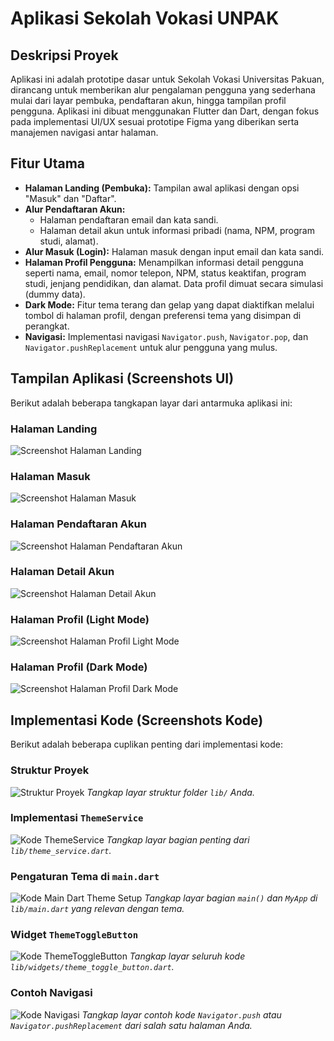 # Aplikasi Sekolah Vokasi UNPAK

## Deskripsi Proyek

Aplikasi ini adalah prototipe dasar untuk Sekolah Vokasi Universitas Pakuan, dirancang untuk memberikan alur pengalaman pengguna yang sederhana mulai dari layar pembuka, pendaftaran akun, hingga tampilan profil pengguna. Aplikasi ini dibuat menggunakan Flutter dan Dart, dengan fokus pada implementasi UI/UX sesuai prototipe Figma yang diberikan serta manajemen navigasi antar halaman.

## Fitur Utama

* **Halaman Landing (Pembuka):** Tampilan awal aplikasi dengan opsi "Masuk" dan "Daftar".
* **Alur Pendaftaran Akun:**
    * Halaman pendaftaran email dan kata sandi.
    * Halaman detail akun untuk informasi pribadi (nama, NPM, program studi, alamat).
* **Alur Masuk (Login):** Halaman masuk dengan input email dan kata sandi.
* **Halaman Profil Pengguna:** Menampilkan informasi detail pengguna seperti nama, email, nomor telepon, NPM, status keaktifan, program studi, jenjang pendidikan, dan alamat. Data profil dimuat secara simulasi (dummy data).
* **Dark Mode:** Fitur tema terang dan gelap yang dapat diaktifkan melalui tombol di halaman profil, dengan preferensi tema yang disimpan di perangkat.
* **Navigasi:** Implementasi navigasi `Navigator.push`, `Navigator.pop`, dan `Navigator.pushReplacement` untuk alur pengguna yang mulus.

## Tampilan Aplikasi (Screenshots UI)

Berikut adalah beberapa tangkapan layar dari antarmuka aplikasi ini:

### Halaman Landing
![Screenshot Halaman Landing](https://placehold.co/600x1000/cccccc/333333?text=SCREENSHOT+LANDING+PAGE)

### Halaman Masuk
![Screenshot Halaman Masuk](https://placehold.co/600x1000/cccccc/333333?text=SCREENSHOT+LOGIN+PAGE)

### Halaman Pendaftaran Akun
![Screenshot Halaman Pendaftaran Akun](https://placehold.co/600x1000/cccccc/333333?text=SCREENSHOT+REGISTER+PAGE)

### Halaman Detail Akun
![Screenshot Halaman Detail Akun](https://placehold.co/600x1000/cccccc/333333?text=SCREENSHOT+ACCOUNT+DETAILS+PAGE)

### Halaman Profil (Light Mode)
![Screenshot Halaman Profil Light Mode](https://placehold.co/600x1000/cccccc/333333?text=SCREENSHOT+PROFILE+LIGHT+MODE)

### Halaman Profil (Dark Mode)
![Screenshot Halaman Profil Dark Mode](https://placehold.co/600x1000/333333/FFFFFF?text=SCREENSHOT+PROFILE+DARK+MODE)

## Implementasi Kode (Screenshots Kode)

Berikut adalah beberapa cuplikan penting dari implementasi kode:

### Struktur Proyek
![Struktur Proyek](https://placehold.co/600x400/cccccc/333333?text=SCREENSHOT+STRUKTUR+PROYEK)
*Tangkap layar struktur folder `lib/` Anda.*

### Implementasi `ThemeService`
![Kode ThemeService](https://placehold.co/800x600/cccccc/333333?text=SCREENSHOT+THEME_SERVICE.DART)
*Tangkap layar bagian penting dari `lib/theme_service.dart`.*

### Pengaturan Tema di `main.dart`
![Kode Main Dart Theme Setup](https://placehold.co/800x600/cccccc/333333?text=SCREENSHOT+MAIN.DART+THEME)
*Tangkap layar bagian `main()` dan `MyApp` di `lib/main.dart` yang relevan dengan tema.*

### Widget `ThemeToggleButton`
![Kode ThemeToggleButton](https://placehold.co/800x600/cccccc/333333?text=SCREENSHOT+THEME_TOGGLE_BUTTON.DART)
*Tangkap layar seluruh kode `lib/widgets/theme_toggle_button.dart`.*

### Contoh Navigasi
![Kode Navigasi](https://placehold.co/800x600/cccccc/333333?text=SCREENSHOT+NAVIGASI)
*Tangkap layar contoh kode `Navigator.push` atau `Navigator.pushReplacement` dari salah satu halaman Anda.*








